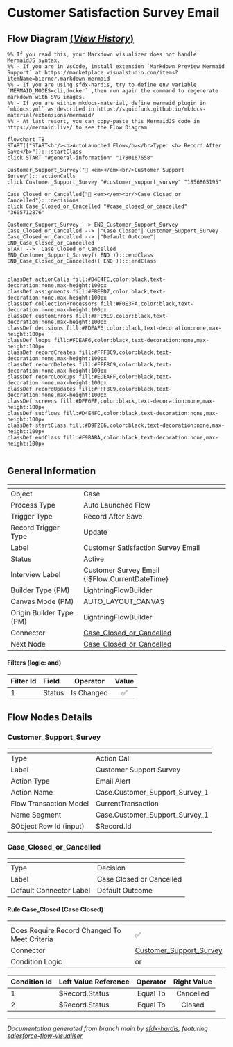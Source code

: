 # Customer Satisfaction Survey Email

## Flow Diagram [(_View History_)](Customer_Survey_Email-history.md)

```mermaid
%% If you read this, your Markdown visualizer does not handle MermaidJS syntax.
%% - If you are in VsCode, install extension `Markdown Preview Mermaid Support` at https://marketplace.visualstudio.com/items?itemName=bierner.markdown-mermaid
%% - If you are using sfdx-hardis, try to define env variable `MERMAID_MODES=cli,docker` ,then run again the command to regenerate markdown with SVG images.
%% - If you are within mkdocs-material, define mermaid plugin in `mkdocs.yml` as described in https://squidfunk.github.io/mkdocs-material/extensions/mermaid/
%% - At last resort, you can copy-paste this MermaidJS code in https://mermaid.live/ to see the Flow Diagram

flowchart TB
START(["START<br/><b>AutoLaunched Flow</b></br>Type: <b> Record After Save</b>"]):::startClass
click START "#general-information" "1780167658"

Customer_Support_Survey("📧 <em></em><br/>Customer Support Survey"):::actionCalls
click Customer_Support_Survey "#customer_support_survey" "1856865195"

Case_Closed_or_Cancelled{"🔀 <em></em><br/>Case Closed or Cancelled"}:::decisions
click Case_Closed_or_Cancelled "#case_closed_or_cancelled" "3605712876"

Customer_Support_Survey --> END_Customer_Support_Survey
Case_Closed_or_Cancelled --> |"Case Closed"| Customer_Support_Survey
Case_Closed_or_Cancelled --> |"Default Outcome"| END_Case_Closed_or_Cancelled
START -->  Case_Closed_or_Cancelled
END_Customer_Support_Survey(( END )):::endClass
END_Case_Closed_or_Cancelled(( END )):::endClass


classDef actionCalls fill:#D4E4FC,color:black,text-decoration:none,max-height:100px
classDef assignments fill:#FBEED7,color:black,text-decoration:none,max-height:100px
classDef collectionProcessors fill:#F0E3FA,color:black,text-decoration:none,max-height:100px
classDef customErrors fill:#FFE9E9,color:black,text-decoration:none,max-height:100px
classDef decisions fill:#FDEAF6,color:black,text-decoration:none,max-height:100px
classDef loops fill:#FDEAF6,color:black,text-decoration:none,max-height:100px
classDef recordCreates fill:#FFF8C9,color:black,text-decoration:none,max-height:100px
classDef recordDeletes fill:#FFF8C9,color:black,text-decoration:none,max-height:100px
classDef recordLookups fill:#EDEAFF,color:black,text-decoration:none,max-height:100px
classDef recordUpdates fill:#FFF8C9,color:black,text-decoration:none,max-height:100px
classDef screens fill:#DFF6FF,color:black,text-decoration:none,max-height:100px
classDef subflows fill:#D4E4FC,color:black,text-decoration:none,max-height:100px
classDef startClass fill:#D9F2E6,color:black,text-decoration:none,max-height:100px
classDef endClass fill:#F9BABA,color:black,text-decoration:none,max-height:100px


```

<!-- Flow description -->

## General Information

|<!-- -->|<!-- -->|
|:---|:---|
|Object|Case|
|Process Type| Auto Launched Flow|
|Trigger Type| Record After Save|
|Record Trigger Type| Update|
|Label|Customer Satisfaction Survey Email|
|Status|Active|
|Interview Label|Customer Survey Email {!$Flow.CurrentDateTime}|
| Builder Type (PM)|LightningFlowBuilder|
| Canvas Mode (PM)|AUTO_LAYOUT_CANVAS|
| Origin Builder Type (PM)|LightningFlowBuilder|
|Connector|[Case_Closed_or_Cancelled](#case_closed_or_cancelled)|
|Next Node|[Case_Closed_or_Cancelled](#case_closed_or_cancelled)|


#### Filters (logic: **and**)

|Filter Id|Field|Operator|Value|
|:-- |:-- |:--:|:--: |
|1|Status| Is Changed|✅|


## Flow Nodes Details

### Customer_Support_Survey

|<!-- -->|<!-- -->|
|:---|:---|
|Type|Action Call|
|Label|Customer Support Survey|
|Action Type|Email Alert|
|Action Name|Case.Customer_Support_Survey_1|
|Flow Transaction Model|CurrentTransaction|
|Name Segment|Case.Customer_Support_Survey_1|
| SObject Row Id (input)|$Record.Id|


### Case_Closed_or_Cancelled

|<!-- -->|<!-- -->|
|:---|:---|
|Type|Decision|
|Label|Case Closed or Cancelled|
|Default Connector Label|Default Outcome|


#### Rule Case_Closed (Case Closed)

|<!-- -->|<!-- -->|
|:---|:---|
|Does Require Record Changed To Meet Criteria|✅|
|Connector|[Customer_Support_Survey](#customer_support_survey)|
|Condition Logic|or|




|Condition Id|Left Value Reference|Operator|Right Value|
|:-- |:-- |:--:|:--: |
|1|$Record.Status| Equal To|Cancelled|
|2|$Record.Status| Equal To|Closed|








___

_Documentation generated from branch main by [sfdx-hardis](https://sfdx-hardis.cloudity.com), featuring [salesforce-flow-visualiser](https://github.com/toddhalfpenny/salesforce-flow-visualiser)_